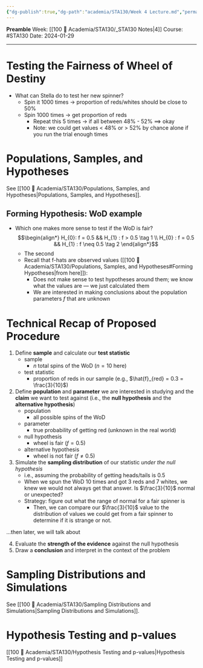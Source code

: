 ```yaml
---
{"dg-publish":true,"dg-path":"academia/STA130/Week 4 Lecture.md","permalink":"/academia/sta-130/week-4-lecture/","created":"2024-01-29T13:20:59.753-05:00","updated":"2024-02-01T14:34:25.031-05:00"}
---
```


**Preamble**
Week: [[100 📒 Academia/STA130/_STA130 Notes\|4]]
Course: #STA130
Date: 2024-01-29

---
# Testing the Fairness of Wheel of Destiny

- What can Stella do to test her new spinner?
	- Spin it 1000 times → proportion of reds/whites should be close to 50%
	- Spin 1000 times → get proportion of reds
		- Repeat this 5 times → if all between 48% - 52% $\implies$ okay
		- Note: we could get values < 48% or > 52% by chance alone if you run the trial enough times

# Populations, Samples, and Hypotheses

See [[100 📒 Academia/STA130/Populations, Samples, and Hypotheses\|Populations, Samples, and Hypotheses]].

## Forming Hypothesis: WoD example

- Which one makes more sense to test if the WoD is fair?
  $$\begin{align*} H_{0}: f = 0.5 && H_{1} : f > 0.5 \tag 1 \\ H_{0} : f = 0.5 && H_{1} : f \neq 0.5 \tag 2 \end{align*}$$
	- The second
	- Recall that f-hats are observed values ([[100 📒 Academia/STA130/Populations, Samples, and Hypotheses#Forming Hypotheses\|from here]]):
		- Does not make sense to test hypotheses around them; we know what the values are — we just calculated them
		- We are interested in making conclusions about the population parameters $f$ that are unknown

# Technical Recap of Proposed Procedure

1. Define **sample** and calculate our **test statistic**
	- sample
		- $n$ total spins of the WoD ($n = 10$ here)
	- test statistic
		- proportion of reds in our sample (e.g., $\hat{f}_{red} = 0.3 = \frac{3}{10}$)
2. Define **population** and **parameter** we are interested in studying and the **claim** we want to test against (i.e., the **null hypothesis** and the **alternative hypothesis**)
	- population
		- all possible spins of the WoD
	- parameter
		- true probability of getting red (unknown in the real world)
	- null hypothesis
		- wheel is fair ($f = 0.5$)
	- alternative hypothesis
		- wheel is not fair ($f \neq  0.5$)
3. Simulate the **sampling distribution** of our statistic *under the null hypothesis*
	- i.e., assuming the probability of getting heads/tails is 0.5
	- When we spun the WoD 10 times and got 3 reds and 7 whites, we knew we would not always get that answer. Is $\frac{3}{10}$ normal or unexpected?
	- Strategy: figure out what the range of normal for a fair spinner is
		- Then, we can compare our $\frac{3}{10}$ value to the distribution of values we could get from a fair spinner to determine if it is strange or not.

…then later, we will talk about

4. Evaluate the **strength of the evidence** against the null hypothesis
5. Draw a **conclusion** and interpret in the context of the problem
# Sampling Distributions and Simulations

See [[100 📒 Academia/STA130/Sampling Distributions and Simulations\|Sampling Distributions and Simulations]].

# Hypothesis Testing and p-values

[[100 📒 Academia/STA130/Hypothesis Testing and p-values\|Hypothesis Testing and p-values]] 

